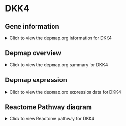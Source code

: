 <h1>DKK4</h1>

<h2>Gene information</h2>
<details>
  <summary>Click to view the depmap.org information for DKK4</summary>
  <iframe src="https://depmap.org/portal/gene/DKK4?tab=about" style="border:none;width:100%;height:800px"></iframe>
</details>

<h2>Depmap overview</h2>
<details>
  <summary>Click to view the depmap.org summary for DKK4</summary>
  <iframe src="https://depmap.org/portal/gene/DKK4?tab=overview" style="border:none;width:100%;height:800px"></iframe>
</details>

<h2>Depmap expression</h2>
<details>
  <summary>Click to view the depmap.org expression data for DKK4</summary>
  <iframe src="https://depmap.org/portal/gene/DKK4?tab=characterization" style="border:none;width:100%;height:800px"></iframe>
</details>



<h2>Reactome Pathway diagram</h2>
<details>
  <summary>Click to view Reactome pathway for DKK4</summary>
  <p>Misspliced LRP5 mutants have enhanced beta-catenin-dependent signaling</p>
  <iframe src="https://reactome.org/PathwayBrowser/#/R-HSA-5339717" style="border:none;width:100%;height:800px"></iframe>
</details>



